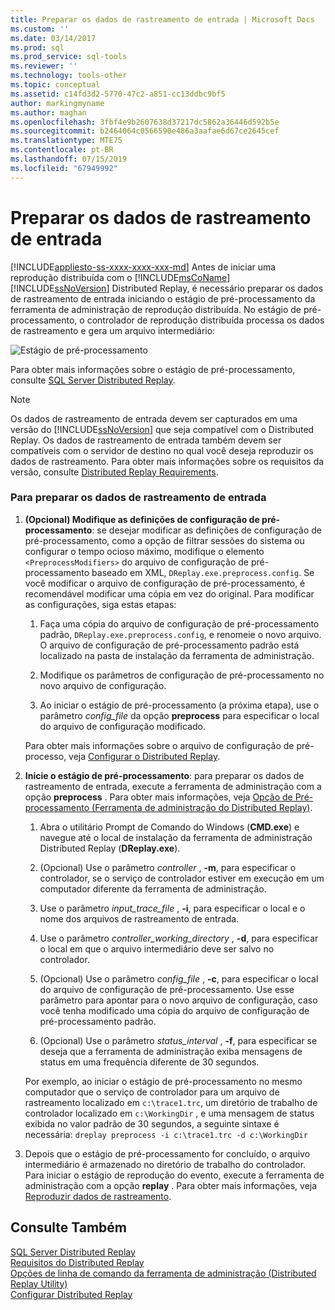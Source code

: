 ```yaml
---
title: Preparar os dados de rastreamento de entrada | Microsoft Docs
ms.custom: ''
ms.date: 03/14/2017
ms.prod: sql
ms.prod_service: sql-tools
ms.reviewer: ''
ms.technology: tools-other
ms.topic: conceptual
ms.assetid: c14fd3d2-5770-47c2-a851-cc13ddbc9bf5
author: markingmyname
ms.author: maghan
ms.openlocfilehash: 3fbf4e9b2607638d37217dc5862a36446d592b5e
ms.sourcegitcommit: b2464064c0566590e486a3aafae6d67ce2645cef
ms.translationtype: MTE75
ms.contentlocale: pt-BR
ms.lasthandoff: 07/15/2019
ms.locfileid: "67949992"
---
```

# <a name="prepare-the-input-trace-data"></a>Preparar os dados de rastreamento de entrada
[!INCLUDE[appliesto-ss-xxxx-xxxx-xxx-md](../../includes/appliesto-ss-xxxx-xxxx-xxx-md.md)]
  Antes de iniciar uma reprodução distribuída com o [!INCLUDE[msCoName](../../includes/msconame-md.md)] [!INCLUDE[ssNoVersion](../../includes/ssnoversion-md.md)] Distributed Replay, é necessário preparar os dados de rastreamento de entrada iniciando o estágio de pré-processamento da ferramenta de administração de reprodução distribuída. No estágio de pré-processamento, o controlador de reprodução distribuída processa os dados de rastreamento e gera um arquivo intermediário:  
  
 ![Estágio de pré-processamento](../../tools/distributed-replay/media/preprocess.gif "Estágio de pré-processamento")  
  
 Para obter mais informações sobre o estágio de pré-processamento, consulte [SQL Server Distributed Replay](../../tools/distributed-replay/sql-server-distributed-replay.md).  
  
> [!NOTE]  
>  Os dados de rastreamento de entrada devem ser capturados em uma versão do [!INCLUDE[ssNoVersion](../../includes/ssnoversion-md.md)] que seja compatível com o Distributed Replay. Os dados de rastreamento de entrada também devem ser compatíveis com o servidor de destino no qual você deseja reproduzir os dados de rastreamento. Para obter mais informações sobre os requisitos da versão, consulte [Distributed Replay Requirements](../../tools/distributed-replay/distributed-replay-requirements.md).  
  
### <a name="to-prepare-the-input-trace-data"></a>Para preparar os dados de rastreamento de entrada  
  
1.  **(Opcional) Modifique as definições de configuração de pré-processamento**: se desejar modificar as definições de configuração de pré-processamento, como a opção de filtrar sessões do sistema ou configurar o tempo ocioso máximo, modifique o elemento `<PreprocessModifiers>` do arquivo de configuração de pré-processamento baseado em XML, `DReplay.exe.preprocess.config`. Se você modificar o arquivo de configuração de pré-processamento, é recomendável modificar uma cópia em vez do original. Para modificar as configurações, siga estas etapas:  
  
    1.  Faça uma cópia do arquivo de configuração de pré-processamento padrão, `DReplay.exe.preprocess.config`, e renomeie o novo arquivo. O arquivo de configuração de pré-processamento padrão está localizado na pasta de instalação da ferramenta de administração.  
  
    2.  Modifique os parâmetros de configuração de pré-processamento no novo arquivo de configuração.  
  
    3.  Ao iniciar o estágio de pré-processamento (a próxima etapa), use o parâmetro *config_file* da opção **preprocess** para especificar o local do arquivo de configuração modificado.  
  
     Para obter mais informações sobre o arquivo de configuração de pré-processo, veja [Configurar o Distributed Replay](../../tools/distributed-replay/configure-distributed-replay.md).  
  
2.  **Inicie o estágio de pré-processamento**: para preparar os dados de rastreamento de entrada, execute a ferramenta de administração com a opção **preprocess** . Para obter mais informações, veja [Opção de Pré-processamento &#40;Ferramenta de administração do Distributed Replay&#41;](../../tools/distributed-replay/preprocess-option-distributed-replay-administration-tool.md).  
  
    1.  Abra o utilitário Prompt de Comando do Windows (**CMD.exe**) e navegue até o local de instalação da ferramenta de administração Distributed Replay (**DReplay.exe**).  
  
    2.  (Opcional) Use o parâmetro *controller* , **-m**, para especificar o controlador, se o serviço de controlador estiver em execução em um computador diferente da ferramenta de administração.  
  
    3.  Use o parâmetro *input_trace_file* , **-i**, para especificar o local e o nome dos arquivos de rastreamento de entrada.  
  
    4.  Use o parâmetro *controller_working_directory* , **-d**, para especificar o local em que o arquivo intermediário deve ser salvo no controlador.  
  
    5.  (Opcional) Use o parâmetro *config_file* , **-c**, para especificar o local do arquivo de configuração de pré-processamento. Use esse parâmetro para apontar para o novo arquivo de configuração, caso você tenha modificado uma cópia do arquivo de configuração de pré-processamento padrão.  
  
    6.  (Opcional) Use o parâmetro *status_interval* , **-f**, para especificar se deseja que a ferramenta de administração exiba mensagens de status em uma frequência diferente de 30 segundos.  
  
     Por exemplo, ao iniciar o estágio de pré-processamento no mesmo computador que o serviço de controlador para um arquivo de rastreamento localizado em `c:\trace1.trc`, um diretório de trabalho de controlador localizado em `c:\WorkingDir` , e uma mensagem de status exibida no valor padrão de 30 segundos, a seguinte sintaxe é necessária: `dreplay preprocess -i c:\trace1.trc -d c:\WorkingDir`  
  
3.  Depois que o estágio de pré-processamento for concluído, o arquivo intermediário é armazenado no diretório de trabalho do controlador. Para iniciar o estágio de reprodução do evento, execute a ferramenta de administração com a opção **replay** . Para obter mais informações, veja [Reproduzir dados de rastreamento](../../tools/distributed-replay/replay-trace-data.md).  
  
## <a name="see-also"></a>Consulte Também  
 [SQL Server Distributed Replay](../../tools/distributed-replay/sql-server-distributed-replay.md)   
 [Requisitos do Distributed Replay](../../tools/distributed-replay/distributed-replay-requirements.md)   
 [Opções de linha de comando da ferramenta de administração &#40;Distributed Replay Utility&#41;](../../tools/distributed-replay/administration-tool-command-line-options-distributed-replay-utility.md)   
 [Configurar Distributed Replay](../../tools/distributed-replay/configure-distributed-replay.md)  
  
  
